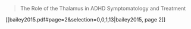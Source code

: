 > The Role of the Thalamus in ADHD Symptomatology and Treatment

[[bailey2015.pdf#page=2&selection=0,0,1,13|bailey2015, page 2]]

